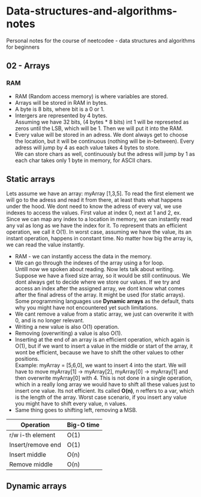 # Data-structures-and-algorithms-notes
Personal notes for the course of neetcodee - data structures and algorithms for beginners
## 02 - Arrays
### RAM
* RAM (Random access memory) is where variables are stored.
* Arrays will be stored in RAM in bytes. 
* A byte is 8 bits, where bit is a 0 or 1.
* Intergers are represented by 4 bytes.  
Assuming we have 32 bits, (4 bytes * 8 bits) int 1 will be represeted as zeros until the LSB, which will be 1. Then we will put it into the RAM.
* Every value will be stored in an adress. We dont always get to choose the location, but it will be continuous (nothing will be in-between). Every adress will jump by 4 as each value takes 4 bytes to store.  
We can store chars as well, continuously but the adress will jump by 1 as each char takes only 1 byte in memory, for ASCII chars.


## Static arrays
Lets assume we have an array: myArray [1,3,5].
To read the first element we will go to the adress and read it from there, at least thats what happens under the hood. We dont need to know the adress of every val, we use indexes to access the values. First value at index 0, next at 1 and 2, ex. Since we can map any index to a location in memory, we can instantly read any val as long as we have the index for it. To represent thats an efficient operation, we call it O(1). In worst case, assuming we have the value, its an instant operation, happens in constant time. No matter how big the array is, we can read the value instantly.  
* RAM - we can instantly access the data in the memory.  
* We can go through the indexes of the array using a for loop.  
Untill now we spoken about reading. Now lets talk about writing.  
Suppose we have a fixed size array, so it would be still continuous. We dont always get to decide where we store our values. If we try and access an index after the assigned array, we dont know what comes after the final adress of the array. It might be used (for static arrays).  
Some programming languages use **Dynamic arrays** as the default, thats why you might have not encountered yet such limitations.  
* We cant remove a value from a static array, we just can overwrite it with 0, and is no longer relevant.
* Writing a new value is also O(1) operation.  
* Removing (overwriting) a value is also O(1).  
* Inserting at the end of an array is an efficient operation, which again is O(1), but if we want to insert a value in the middle or start of the array, it wont be efficient, because we have to shift the other values to other positions.  
Example: myArray = [5,6,0], we want to insert 4 into the start. We will have to move myArray[1] -> myArray[2], myArray[0] -> myArray[1] and then overwrite myArray[0] with 4. This is not done in a single operation, which in a really long array we would have to shift all these values just to insert one value. Its not efficient. Its called **O(n)**, n reffers to a var, which is the length of the array. Worst case scenario, if you insert any value you might have to shift every value, n values.  
* Same thing goes to shifting left, removing a MSB.  

| Operation         | Big-O time |
|-------------------|------------|
| r/w i-th element  | O(1)       |
| Insert/remove end | O(1)       |
| Insert middle     | O(n)       |
| Remove middle     | O(n)       |


## Dynamic arrays